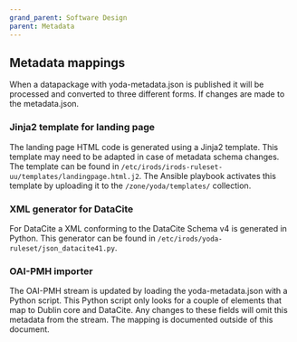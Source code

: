 ```yaml
---
grand_parent: Software Design
parent: Metadata
---
```

## Metadata mappings
When a datapackage with yoda-metadata.json is published it will be processed and converted to three different forms.
If changes are made to the metadata.json.

### Jinja2 template for landing page
The landing page HTML code is generated using a Jinja2 template. This template may need to be adapted
in case of metadata schema changes. The template can be found in
`/etc/irods/irods-ruleset-uu/templates/landingpage.html.j2`. The Ansible playbook activates this template
by uploading it to the `/zone/yoda/templates/` collection.

### XML generator for DataCite
For DataCite a XML conforming to the DataCite Schema v4 is generated in Python.
This generator can be found in `/etc/irods/yoda-ruleset/json_datacite41.py`.

### OAI-PMH importer
The OAI-PMH stream is updated by loading the yoda-metadata.json with a Python script.
This Python script only looks for a couple of elements that map to Dublin core and DataCite.
Any changes to these fields will omit this metadata from the stream.
The mapping is documented outside of this document.
